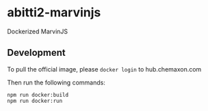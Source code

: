 # abitti2-marvinjs

Dockerized MarvinJS

## Development

To pull the official image, please `docker login` to hub.chemaxon.com

Then run the following commands:

```
npm run docker:build
npm run docker:run
```